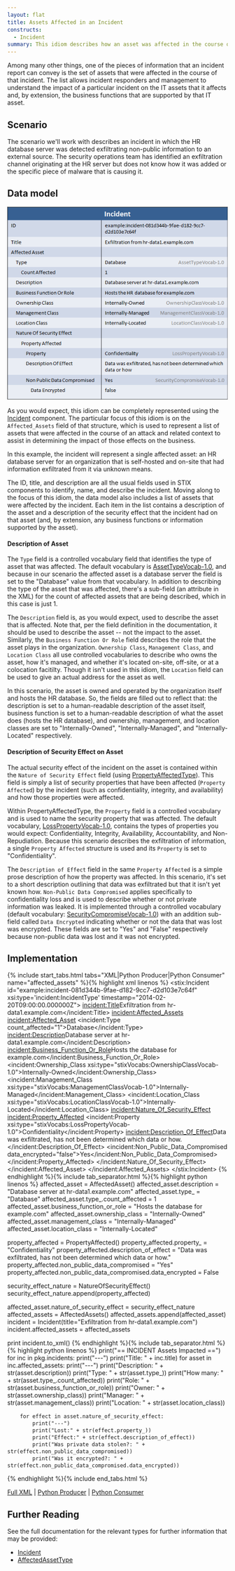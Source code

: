```yaml
---
layout: flat
title: Assets Affected in an Incident
constructs:
  - Incident
summary: This idiom describes how an asset was affected in the course of an incident. In this case, the example used is an information asset but a similar set of constructs can be used to describe affected IT assets.
---
```


Among many other things, one of the pieces of information that an incident report can convey is the set of assets that were affected in the course of that incident. The list allows incident responders and management to understand the impact of a particular incident on the IT assets that it affects and, by extension, the business functions that are supported by that IT asset.

## Scenario

The scenario we'll work with describes an incident in which the HR database server was detected exfiltrating non-public information to an external source. The security operations team has identified an exfiltration channel originating at the HR server but does not know how it was added or the specific piece of malware that is causing it.

## Data model

<img src="diagram.png" alt="Asset affected in an incident" class="aside-text" />

As you would expect, this idiom can be completely represented using the [Incident](/data-model/{{site.current_version}}/incident/IncidentType) component. The particular focus of this idiom is on the `Affected_Assets` field of that structure, which is used to represent a list of assets that were affected in the course of an attack and related context to assist in determining the impact of those effects on the business.

In this example, the incident will represent a single affected asset: an HR database server for an organization that is self-hosted and on-site that had information exfiltrated from it via unknown means.

The ID, title, and description are all the usual fields used in STIX components to identify, name, and describe the incident. Moving along to the focus of this idiom, the data model also includes a list of assets that were affected by the incident. Each item in the list contains a description of the asset and a description of the security effect that the incident had on that asset (and, by extension, any business functions or information supported by the asset).

#### Description of Asset

The `Type` field is a controlled vocabulary field that identifies the type of asset that was affected. The default vocabulary is [AssetTypeVocab-1.0](/data-model/{{site.current_version}}/stixVocabs/AssetTypeVocab-1.0), and because in our scenario the affected asset is a database server the field is set to the "Database" value from that vocabulary. In addition to describing the type of the asset that was affected, there's a sub-field (an attribute in the XML) for the count of affected assets that are being described, which in this case is just 1.

The `Description` field is, as you would expect, used to describe the asset that is affected. Note that, per the field definition in the documentation, it should be used to describe the asset -- not the impact to the asset. Similarly, the `Business Function Or Role` field describes the role that the asset plays in the organization. `Ownership Class`, `Management Class`, and `Location Class` all use controlled vocabularies to describe who owns the asset, how it's managed, and whether it's located on-site, off-site, or at a colocation facitilty. Though it isn't used in this idiom, the `Location` field can be used to give an actual address for the asset as well.

In this scenario, the asset is owned and operated by the organization itself and hosts the HR database. So, the fields are filled out to reflect that: the description is set to a human-readable description of the asset itself, business function is set to a human-readable description of what the asset does (hosts the HR database), and ownership, management, and location classes are set to "Internally-Owned", "Internally-Managed", and "Internally-Located" respectively.

#### Description of Security Effect on Asset

The actual security effect of the incident on the asset is contained within the `Nature of Security Effect` field (using [PropertyAffectedType](/data-model/{{site.current_version}}/incident/PropertyAffectedType)). This field is simply a list of security properties that have been affected (`Property Affected`) by the incident (such as confidentiality, integrity, and availability) and how those properties were affected.

Within PropertyAffectedType, the `Property` field is a controlled vocabulary and is used to name the security property that was affected. The default vocabulary, [LossPropertyVocab-1.0](/data-model/{{site.current_version}}/stixVocabs/LossPropertyVocab-1.0), contains the types of properties you would expect: Confidentiality, Integrity, Availability, Accountability, and Non-Repudiation. Because this scenario describes the exfiltration of information, a single `Property Affected` structure is used and its `Property` is set to "Confidentiality".

The `Description of Effect` field in the same `Property Affected` is a simple prose description of how the property was affected. In this scenario, it's set to a short description outlining that data was exfiltrated but that it isn't yet known how. `Non-Public Data Compromised` applies specifically to confidentiality loss and is used to describe whether or not private information was leaked. It is implemented through a controlled vocabulary (default vocabulary: [SecurityCompromiseVocab-1.0](/data-model/{{site.current_version}}/stixVocabs/SecurityCompromiseVocab-1.0)) with an addition sub-field called `Data Encrypted` indicating whether or not the data that was lost was encrypted. These fields are set to "Yes" and "False" respectively because non-public data was lost and it was not encrypted.

## Implementation

{% include start_tabs.html tabs="XML|Python Producer|Python Consumer" name="affected_assets" %}{% highlight xml linenos %}
<stix:Incident id="example:incident-081d344b-9fae-d182-9cc7-d2d103e7c64f" xsi:type='incident:IncidentType' timestamp="2014-02-20T09:00:00.000000Z">
    <incident:Title>Exfiltration from hr-data1.example.com</incident:Title>
    <incident:Affected_Assets>
        <incident:Affected_Asset>
            <incident:Type count_affected="1">Database</incident:Type>
            <incident:Description>Database server at hr-data1.example.com</incident:Description>
            <incident:Business_Function_Or_Role>Hosts the database for example.com</incident:Business_Function_Or_Role>
            <incident:Ownership_Class xsi:type="stixVocabs:OwnershipClassVocab-1.0">Internally-Owned</incident:Ownership_Class>
            <incident:Management_Class xsi:type="stixVocabs:ManagementClassVocab-1.0">Internally-Managed</incident:Management_Class>
            <incident:Location_Class xsi:type="stixVocabs:LocationClassVocab-1.0">Internally-Located</incident:Location_Class>
            <incident:Nature_Of_Security_Effect>
                <incident:Property_Affected>
                    <incident:Property xsi:type="stixVocabs:LossPropertyVocab-1.0">Confidentiality</incident:Property>
                        <incident:Description_Of_Effect>Data was exfiltrated, has not been determined which data or how.</incident:Description_Of_Effect>
                        <incident:Non_Public_Data_Compromised data_encrypted="false">Yes</incident:Non_Public_Data_Compromised>
                </incident:Property_Affected>
            </incident:Nature_Of_Security_Effect>
        </incident:Affected_Asset>
    </incident:Affected_Assets>
</stix:Incident>
{% endhighlight %}{% include tab_separator.html %}{% highlight python linenos %}
affected_asset = AffectedAsset()
affected_asset.description = "Database server at hr-data1.example.com"
affected_asset.type_ = "Database"
affected_asset.type_.count_affected = 1
affected_asset.business_function_or_role = "Hosts the database for example.com"
affected_asset.ownership_class = "Internally-Owned"
affected_asset.management_class = "Internally-Managed"
affected_asset.location_class = "Internally-Located"

property_affected = PropertyAffected()
property_affected.property_ = "Confidentiality"
property_affected.description_of_effect = "Data was exfiltrated, has not been determined which data or how."
property_affected.non_public_data_compromised = "Yes"
property_affected.non_public_data_compromised.data_encrypted = False

security_effect_nature = NatureOfSecurityEffect()
security_effect_nature.append(property_affected)

affected_asset.nature_of_security_effect = security_effect_nature
affected_assets = AffectedAssets()
affected_assets.append(affected_asset)
incident = Incident(title="Exfiltration from hr-data1.example.com")
incident.affected_assets = affected_assets

print incident.to_xml()
{% endhighlight %}{% include tab_separator.html %}{% highlight python linenos %}
print("== INCIDENT Assets Impacted ==")
for inc in pkg.incidents:
    print("---")
    print("Title: " + inc.title)
    for asset in inc.affected_assets:
        print("---")
        print("Description: " + str(asset.description))
        print("Type: " + str(asset.type_))
        print("How many: " + str(asset.type_.count_affected))
        print("Role: " + str(asset.business_function_or_role))
        print("Owner: " + str(asset.ownership_class))
        print("Manager: " + str(asset.management_class))
        print("Location: " + str(asset.location_class))

        for effect in asset.nature_of_security_effect:
            print("---")
            print("Lost:" + str(effect.property_))
            print("Effect:" + str(effect.description_of_effect))
            print("Was private data stolen?: " + str(effect.non_public_data_compromised))
            print("Was it encrypted?: " + str(effect.non_public_data_compromised.data_encrypted))

{% endhighlight %}{% include end_tabs.html %}


[Full XML](incident-with-affected-asset.xml) | [Python Producer](incident-with-affected-asset_producer.py) | [Python Consumer](incident-with-affected-asset_consumer.py)

## Further Reading

See the full documentation for the relevant types for further information that may be provided:

* [Incident](/data-model/{{site.current_version}}/incident/IncidentType)
* [AffectedAssetType](/data-model/{{site.current_version}}/incident/AffectedAssetType)
